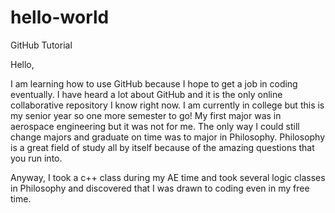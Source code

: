# hello-world
GitHub Tutorial

Hello,

I am learning how to use GitHub because I hope to get a job in coding eventually.
I have heard a lot about GitHub and it is the only online collaborative repository I know right now.
I am currently in college but this is my senior year so one more semester to go!
My first major was in aerospace engineering but it was not for me.
The only way I could still change majors and graduate on time was to major in Philosophy.
Philosophy is a great field of study all by itself because of the amazing questions that you run into.

Anyway, I took a c++ class during my AE time and took several logic classes in Philosophy and
discovered that I was drawn to coding even in my free time.
